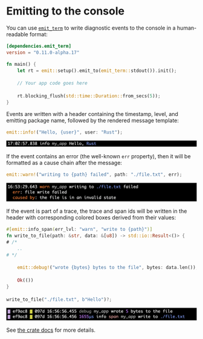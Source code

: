 # Emitting to the console

You can use [`emit_term`](https://docs.rs/emit_term/0.11.0-alpha.17/emit_term/index.html) to write diagnostic events to the console in a human-readable format:

```toml
[dependencies.emit_term]
version = "0.11.0-alpha.17"
```

```rust
fn main() {
    let rt = emit::setup().emit_to(emit_term::stdout()).init();

    // Your app code goes here

    rt.blocking_flush(std::time::Duration::from_secs(5));
}
```

Events are written with a header containing the timestamp, level, and emitting package name, followed by the rendered message template:

```rust
emit::info!("Hello, {user}", user: "Rust");
```

![`emit_term` output for the above program](../asset/term-log.png)

If the event contains an error (the well-known `err` property), then it will be formatted as a cause chain after the message:

```rust
emit::warn!("writing to {path} failed", path: "./file.txt", err);
```

![`emit_term` output for the above program](../asset/term-err.png)

If the event is part of a trace, the trace and span ids will be written in the header with corresponding colored boxes derived from their values:

```rust
#[emit::info_span(err_lvl: "warn", "write to {path}")]
fn write_to_file(path: &str, data: &[u8]) -> std::io::Result<()> {
# /*
    ..
# */

    emit::debug!("wrote {bytes} bytes to the file", bytes: data.len());

    Ok(())
}

write_to_file("./file.txt", b"Hello")?;
```

![`emit_term` output for the above program](../asset/term-span.png)

See [the crate docs](https://docs.rs/emit_term/0.11.0-alpha.17/emit_term/index.html) for more details.